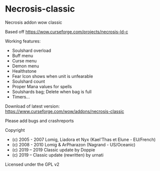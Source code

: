 # Necrosis-classic
Necrosis addon wow classic

Based off https://wow.curseforge.com/projects/necrosis-ld-c 

Working features:
- Soulshard overload
- Buff menu
- Curse menu
- Demon menu
- Healthstone 
- Fear Icon shows when unit is unfearable
- Soulshard count
- Proper Mana values for spells
- Soulshards bag; Delete when bag is full 
- Timers... 

Download of latest version: https://www.curseforge.com/wow/addons/necrosis-classic

Please add bugs and crashreports

Copyright
- (c) 2005 - 2007 Lomig, Liadora et Nyx (Kael'Thas et Elune - EU/French)
- (c) 2008 - 2010 Lomig & ArPharazon (Nagrand - US/Oceanic)
- (c) 2019 – 2019 Classic update by Doppie
- (c) 2019 –  Classic update (rewritten) by urnati

Licensed under the GPL v2
